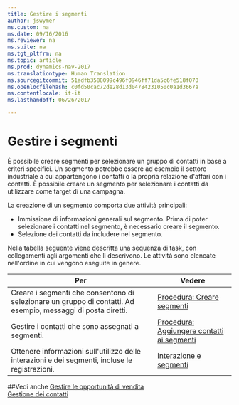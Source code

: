 ```yaml
---
title: Gestire i segmenti
author: jswymer
ms.custom: na
ms.date: 09/16/2016
ms.reviewer: na
ms.suite: na
ms.tgt_pltfrm: na
ms.topic: article
ms.prod: dynamics-nav-2017
ms.translationtype: Human Translation
ms.sourcegitcommit: 51adfb3588099c496f0946ff71da5c6fe518f070
ms.openlocfilehash: c0fd50cac72de28d13d04784231050c0a1d3667a
ms.contentlocale: it-it
ms.lasthandoff: 06/26/2017

---
```

# <a name="manage-segments"></a>Gestire i segmenti
È possibile creare segmenti per selezionare un gruppo di contatti in base a criteri specifici. Un segmento potrebbe essere ad esempio il settore industriale a cui appartengono i contatti o la propria relazione d'affari con i contatti. È possibile creare un segmento per selezionare i contatti da utilizzare come target di una campagna.

La creazione di un segmento comporta due attività principali:

* Immissione di informazioni generali sul segmento. Prima di poter selezionare i contatti nel segmento, è necessario creare il segmento.
* Selezione dei contatti da includere nel segmento.

Nella tabella seguente viene descritta una sequenza di task, con collegamenti agli argomenti che li descrivono. Le attività sono elencate nell'ordine in cui vengono eseguite in genere.

|Per |Vedere |
|---|----|
|Creare i segmenti che consentono di selezionare un gruppo di contatti. Ad esempio, messaggi di posta diretti.|[Procedura: Creare segmenti](marketing-how-create-segment.md)|
|Gestire i contatti che sono assegnati a segmenti.|[Procedura: Aggiungere contatti ai segmenti](marketing-add-contact-segment.md)|
|Ottenere informazioni sull'utilizzo delle interazioni e dei segmenti, incluse le registrazioni.|[Interazione e segmenti](marketing-interaction-segments.md)|

##<a name="see-also"></a>Vedi anche
[Gestire le opportunità di vendita](marketing-manage-sales-opportunities.md)  
[Gestione dei contatti](marketing-contacts.md)

